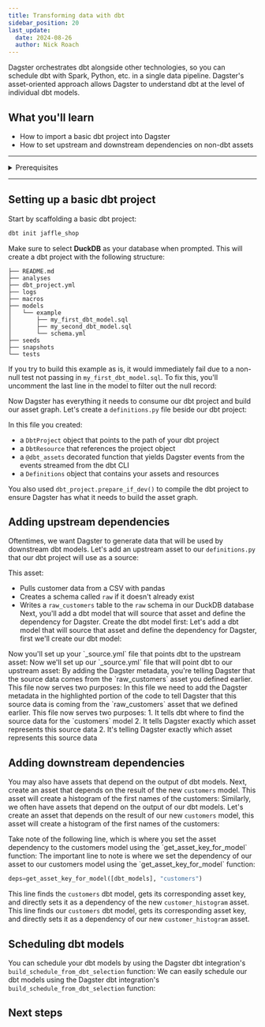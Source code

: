 ```yaml
---
title: Transforming data with dbt
sidebar_position: 20
last_update:
  date: 2024-08-26
  author: Nick Roach
---
```


Dagster orchestrates dbt alongside other technologies, so you can schedule dbt with Spark, Python, etc. in a single data pipeline. Dagster's asset-oriented approach allows Dagster to understand dbt at the level of individual dbt models.

## What you'll learn

- How to import a basic dbt project into Dagster
- How to set upstream and downstream dependencies on non-dbt assets

---

<details>
  <summary>Prerequisites</summary>

To follow the steps in this guide, you'll need:

- a basic understanding of dbt, DuckDB, and Dagster concepts such as assets and resources
- the dbt and DuckDB CLIs installed
- Dagster, DuckDB, `plotly`, `dagster-dbt`, and `dbt-duckdb` Python packages installed
</details>

---

## Setting up a basic dbt project

Start by scaffolding a basic dbt project:

```bash
dbt init jaffle_shop
```

Make sure to select **DuckDB** as your database when prompted. This will create a dbt project with the following structure:

```
├── README.md
├── analyses
├── dbt_project.yml
├── logs
├── macros
├── models
│   └── example
│       ├── my_first_dbt_model.sql
│       ├── my_second_dbt_model.sql
│       └── schema.yml
├── seeds
├── snapshots
└── tests
```

If you try to build this example as is, it would immediately fail due to a non-null test not passing in `my_first_dbt_model.sql`. To fix this, you'll uncomment the last line in the model to filter out the null record:

<CodeExample filePath="guides/etl/transform-dbt/jaffle_shop/models/example/my_first_dbt_model.sql" language="sql" title="Fix my_first_dbt_model.sql failing test" />

Now Dagster has everything it needs to consume our dbt project and build our asset graph. Let's create a `definitions.py` file beside our dbt project:

<CodeExample filePath="guides/etl/transform-dbt/dbt_definitions.py" language="python" title="Importing a dbt project into Dagster" />

In this file you created:

- a `DbtProject` object that points to the path of your dbt project
- a `DbtResource` that references the project object
- a `@dbt_assets` decorated function that yields Dagster events from the events streamed from the dbt CLI
- a `Definitions` object that contains your assets and resources

You also used `dbt_project.prepare_if_dev()` to compile the dbt project to ensure Dagster has what it needs to build the asset graph.

## Adding upstream dependencies

Oftentimes, we want Dagster to generate data that will be used by downstream dbt models. Let's add an upstream asset to our `definitions.py` that our dbt project will use as a source:

<CodeExample filePath="guides/etl/transform-dbt/dbt_definitions_with_upstream.py" language="python" title="Adding an upstream asset to definitions.py" />

This asset:

- Pulls customer data from a CSV with pandas
- Creates a schema called `raw` if it doesn't already exist
- Writes a `raw_customers` table to the `raw` schema in our DuckDB database
Next, you'll add a dbt model that will source that asset and define the dependency for Dagster. Create the dbt model first:
Let's add a dbt model that will source that asset and define the dependency for Dagster, first we'll create our dbt model:

<CodeExample filePath="guides/etl/transform-dbt/jaffle_shop/models/example/customers.sql" language="sql" title="customers.sql" />
Now you'll set up your `_source.yml` file that points dbt to the upstream asset:
Now we'll set up our `_source.yml` file that will point dbt to our upstream asset:

<CodeExample filePath="guides/etl/transform-dbt/jaffle_shop/models/example/_source.yml" language="yaml" title="Adding a _source.yml to our dbt project" />
By adding the Dagster metadata, you're telling Dagster that the source data comes from the `raw_customers` asset you defined earlier. This file now serves two purposes:
In this file we need to add the Dagster metadata in the highlighted portion of the code to tell Dagster that this source data is coming from the `raw_customers` asset that we defined earlier. This file now serves two purposes:
1. It tells dbt where to find the source data for the `customers` model
2. It tells Dagster exactly which asset represents this source data
2. It's telling Dagster exactly which asset represents this source data

## Adding downstream dependencies
You may also have assets that depend on the output of dbt models. Next, create an asset that depends on the result of the new `customers` model. This asset will create a histogram of the first names of the customers:
Similarly, we often have assets that depend on the output of our dbt models. Let's create an asset that depends on the result of our new `customers` model, this asset will create a histogram of the first names of the customers:

<CodeExample filePath="guides/etl/transform-dbt/dbt_definitions_with_downstream.py" language="python" title="Adding an downstream asset to definitions.py" />
Take note of the following line, which is where you set the asset dependency to the customers model using the `get_asset_key_for_model` function:
The important line to note is where we set the dependency of our asset to our customers model using the `get_asset_key_for_model` function:

```python
deps=get_asset_key_for_model([dbt_models], "customers")
```
This line finds the `customers` dbt model, gets its corresponding asset key, and directly sets it as a dependency of the new `customer_histogram` asset.
This line finds our `customers` dbt model, gets its corresponding asset key, and directly sets it as a dependency of our new `customer_histogram` asset.

## Scheduling dbt models
You can schedule your dbt models by using the Dagster dbt integration's `build_schedule_from_dbt_selection` function:
We can easily schedule our dbt models using the Dagster dbt integration's `build_schedule_from_dbt_selection` function:

<CodeExample filePath="guides/etl/transform-dbt/dbt_definitions_with_schedule.py" language="python" title="Scheduling our dbt models" />

## Next steps

[comment]: <> (TODO: Add link to dbt partitioning guide)